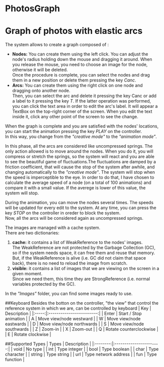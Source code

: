 # PhotosGraph
Graph of photos with elastic arcs
====

The system allows to create a graph composed of :
 - **Nodes:** You can create them using the left click. You can adjust the node's radius holding down the mouse and dragging it around. When you release the mouse, you need to choose an image for the node, otherwise it will be deleted. <br/>
Once the procedure is complete, you can select the nodes and drag them in a new position or delete them pressing the key *Canc*.
 - **Arcs:** You can create them using the right click on one node and dragging onto another node. <br/>
 Then, you can select the arc and delete it pressing the key Canc or add a label to it pressing the key *T*. If the latter operation was performed, you can click the text area in order to edit the arc's label. It will appear a TextBox on the top-right corner of the screen. When you edit the text inside it, click any other point of the screen to see the change.

When the graph is complete and you are satisfied with the nodes' locations, you can start the animation pressing the key *PLAY* on the controller. <br/>
In this way, you change from the *"creative mode"* to the *"animation mode"*.

In this phase, all the arcs are considered like uncompressed springs. The only action allowed is to move around the nodes.
When you do it, you will compress or stretch the springs, so the system will react and you are able to see the beautiful game of fluctuations.The fluctuations are damped by a friction coefficient, that will cause the stop of the system after awhile, and changing automatically to the *"creative mode"*. The system will stop when the speed is imperceptible to the eye. 
In order to do that, I have chosen to calculate the average speed of a node (on a total of 100 animations) and compare it with a small value. If the averege is lower of this value, the system will stop.

During the animation, you can move the nodes several times. The speeds will be updated for every edit to the system.
At any time, you can press the key *STOP* on the controller in oreder to block the system.<br/>
Now, all the arcs will be considered again as uncompressed springs.

The images are managed with a cache system.<br/>
There are two dictionaries:
1. **cache:** it contains a list of WeakReference to the nodes' images. <br/>
The WeakReference are not protected by the Garbage Collection (GC), so if the system needs space, it can free them and reuse that memory. But, if the WeakReference is alive (i.e. GC did not claim that space back), there is no need to reload the image from scratch.
2. **visible:** it contains a list of images that we are viewing on the screen in a given moment.<br/>
Since we need them, this time they are StrongReference (i.e. normal variables protected by the GC).
	
In the *"Images"* folder, you can find some images ready to use.

##Keyboard
Besides the botton on the controller, "the view" that control the reference system in which we are, can be controlled by keyboard
|  Key  |        Description        |
|:-----:|:-------------------------:|
| Enter |   Start / Stop animation  |
|   A   | Move view/node westward   |
|   W   | Move view/node eastwards  |
|   D   | Move view/node northwards |
|   S   | Move view/node southwards |
|   Z   |          Zoom-in          |
|   X   |          Zoom-out         |
|   Q   | Rotate counterclockwise   |
|   E   |     Rotate clockwise      |

##Supported Types
|   Types  |       Description       |
|:--------:|:-----------------------:|
|   void   |	No type                 |
|   int    |	Type integer            |
|   bool   |	Type boolean            |
|   char   |	Type character          |
|  string  |	Type string             |
|   url    |	Type network address    |
|   fun    |	Type function           |

	
